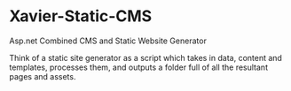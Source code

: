 # Xavier-Static-CMS
Asp.net Combined CMS and Static Website Generator

Think of a static site generator as a script which takes in data, content and templates, processes them, and outputs a folder full of all the resultant pages and assets.
